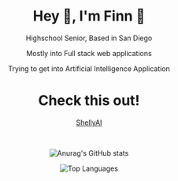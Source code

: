 <h1 align='center'> Hey 👋, I'm Finn 🦈 </h1>
<p align='center'> Highschool Senior, Based in San Diego </p>
<p align='center'> Mostly into Full stack web applications </p>
<p align='center'> Trying to get into Artificial Intelligence Application</p>

<h1 align='center'> Check this out! </h1>
<p align='center'> <a href="https://github.com/F1nnC/Shelly-AI">ShellyAI</a> </p>

<br>

<p align='center'>
      <img src="https://github-readme-stats.vercel.app/api?username=F1nnC&show_icons=true&theme=transparent&title_color=#539BF5&text_color=#768390" alt="Anurag's GitHub stats">
</p>

<p align='center'>
  <img src="https://github-readme-stats.vercel.app/api/top-langs/?username=F1nnC&hide_progress=true&theme=transparent" alt="Top Languages">
</p>

<br>
